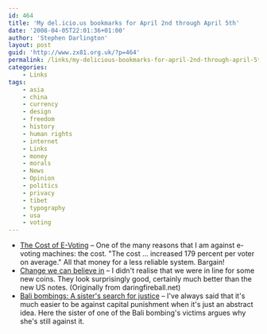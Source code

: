 ```yaml
---
id: 464
title: 'My del.icio.us bookmarks for April 2nd through April 5th'
date: '2008-04-05T22:01:36+01:00'
author: 'Stephen Darlington'
layout: post
guid: 'http://www.zx81.org.uk/?p=464'
permalink: /links/my-delicious-bookmarks-for-april-2nd-through-april-5th.html
categories:
    - Links
tags:
    - asia
    - china
    - currency
    - design
    - freedom
    - history
    - human rights
    - internet
    - Links
    - money
    - morals
    - News
    - Opinion
    - politics
    - privacy
    - tibet
    - typography
    - usa
    - voting
---
```


- [The Cost of E-Voting](http://blog.wired.com/27bstroke6/2008/04/the-cost-of-e-v.html#more) – One of the many reasons that I am against e-voting machines: the cost. "The cost … increased 179 percent per voter on average." All that money for a less reliable system. Bargain!
- [Change we can believe in](http://www.typography.com/ask/showBlog.php?blogID=93) – I didn't realise that we were in line for some new coins. They look surprisingly good, certainly much better than the new US notes. (Originally from daringfireball.net)
- [Bali bombings: A sister's search for justice](http://www.independent.co.uk/news/uk/this-britain/bali-bombings-a-sisters-search-for-justice-803426.html) – I've always said that it's much easier to be against capital punishment when it's just an abstract idea. Here the sister of one of the Bali bombing's victims argues why she's still against it.